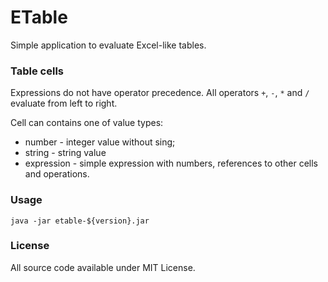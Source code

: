 # ETable

Simple application to evaluate Excel-like tables.

### Table cells

Expressions do not have operator precedence. All operators `+`, `-`, `*` and `/`
evaluate from left to right.

Cell can contains one of value types:

* number - integer value without sing;
* string - string value
* expression - simple expression with numbers, references to other cells and operations.


### Usage

    java -jar etable-${version}.jar

### License

All source code available under MIT License.
